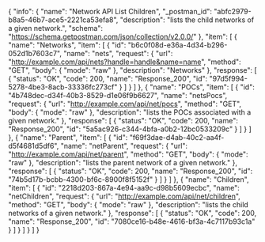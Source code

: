 {
  "info": {
    "name": "Network API List Children",
    "_postman_id": "abfc2979-b8a5-46b7-ace5-2221ca53efa8",
    "description": "lists the child networks of a given network.",
    "schema": "https://schema.getpostman.com/json/collection/v2.0.0/"
  },
  "item": [
    {
      "name": "Networks",
      "item": [
        {
          "id": "b6c0f08d-e36a-4d34-b296-052d1b7603c7",
          "name": "nets",
          "request": {
            "url": "http://example.com/api/nets?handle=handle&name=name",
            "method": "GET",
            "body": {
              "mode": "raw"
            },
            "description": "Networks"
          },
          "response": [
            {
              "status": "OK",
              "code": 200,
              "name": "Response_200",
              "id": "97d5f994-5278-4be3-8acb-33336fc273cf"
            }
          ]
        }
      ]
    },
    {
      "name": "POCs",
      "item": [
        {
          "id": "4b748dec-d34f-40b3-8529-d1e06f9b6627",
          "name": "netsPocs",
          "request": {
            "url": "http://example.com/api/net/pocs",
            "method": "GET",
            "body": {
              "mode": "raw"
            },
            "description": "lists the POCs associated with a given network."
          },
          "response": [
            {
              "status": "OK",
              "code": 200,
              "name": "Response_200",
              "id": "5a5ac926-c344-4bfa-a0b2-12bc0533209c"
            }
          ]
        }
      ]
    },
    {
      "name": "Parent",
      "item": [
        {
          "id": "f69f3dae-d4ab-40c2-aa4f-d5f4681d5df6",
          "name": "netParent",
          "request": {
            "url": "http://example.com/api/net/parent",
            "method": "GET",
            "body": {
              "mode": "raw"
            },
            "description": "lists the parent network of a given network."
          },
          "response": [
            {
              "status": "OK",
              "code": 200,
              "name": "Response_200",
              "id": "74b5d17b-bcbb-4300-bf6c-8900f8f5152f"
            }
          ]
        }
      ]
    },
    {
      "name": "Children",
      "item": [
        {
          "id": "2218d203-867a-4e94-aa9c-d98b5609ecbc",
          "name": "netChildren",
          "request": {
            "url": "http://example.com/api/net/children",
            "method": "GET",
            "body": {
              "mode": "raw"
            },
            "description": "lists the child networks of a given network."
          },
          "response": [
            {
              "status": "OK",
              "code": 200,
              "name": "Response_200",
              "id": "7080ce16-b48e-4616-bf3a-4c7117b93c1a"
            }
          ]
        }
      ]
    }
  ]
}